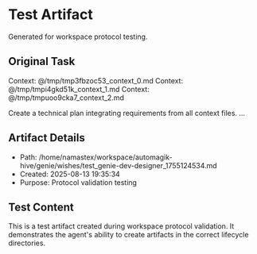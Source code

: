 # Test Artifact

Generated for workspace protocol testing.

## Original Task

Context: @/tmp/tmp3fbzoc53_context_0.md
Context: @/tmp/tmpi4gkd51k_context_1.md
Context: @/tmp/tmpuoo9cka7_context_2.md

Create a technical plan integrating requirements from all context files.
...

## Artifact Details
- Path: /home/namastex/workspace/automagik-hive/genie/wishes/test_genie-dev-designer_1755124534.md
- Created: 2025-08-13 19:35:34
- Purpose: Protocol validation testing

## Test Content
This is a test artifact created during workspace protocol validation.
It demonstrates the agent's ability to create artifacts in the correct
lifecycle directories.
